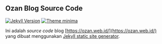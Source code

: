 ## Ozan Blog Source Code

[![Jekyll Version](https://img.shields.io/badge/jekyll-v.3.8.5-red.svg)](https://jekyllrb.com/)
[![Theme minima](https://img.shields.io/badge/theme-minima-blue.svg)](https://github.com/jekyll/minima)

Ini adalah _source code_ blog [https://ozan.web.id/](https://ozan.web.id/) yang dibuat menggunakan [Jekyll static site generator](https://jekyllrb.com/).
